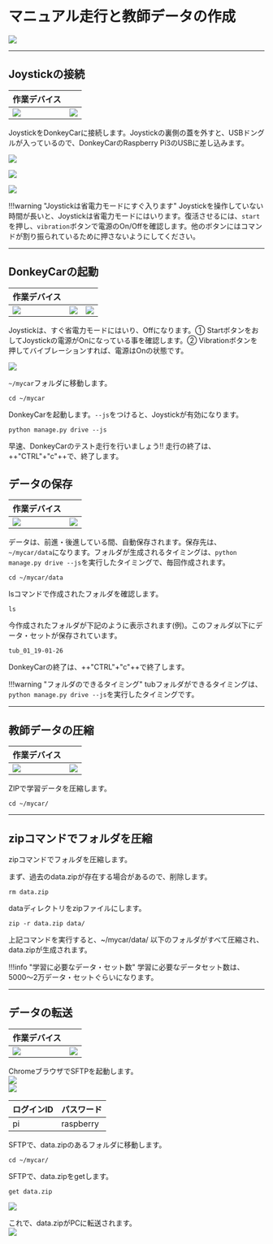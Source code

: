 # マニュアル走行と教師データの作成

![](./img/intro_run.jpg)

<hr>

## Joystickの接続

|作業デバイス||
|:--|:--|
|![](./img/icon_donkey.png)|![](./img/icon_joystick.png)|

JoystickをDonkeyCarに接続します。Joystickの裏側の蓋を外すと、USBドングルが入っているので、DonkeyCarのRaspberry Pi3のUSBに差し込みます。

![](./img/joystick001.png)

![](./img/joystick006.png)

![](./img/joystick003.png)

!!!warning "Joystickは省電力モードにすぐ入ります"
	Joystickを操作していない時間が長いと、Joystickは省電力モードにはいります。復活させるには、`start`を押し、`vibration`ボタンで電源のOn/Offを確認します。他のボタンにはコマンドが割り振られているために押さないようにしてください。

<hr>

## DonkeyCarの起動

|作業デバイス|||
|:--|:--|:--|
|![](./img/icon_pc.png)|![](./img/icon_donkey.png)|![](./img/icon_joystick.png)|

Joystickは、すぐ省電力モードにはいり、Offになります。① StartボタンをおしてJoystickの電源がOnになっている事を確認します。② Vibrationボタンを押してバイブレーションすれば、電源はOnの状態です。

![](./img/joystick005.png)


`~/mycar`フォルダに移動します。


```console
cd ~/mycar
```

DonkeyCarを起動します。`--js`をつけると、Joystickが有効になります。

```console
python manage.py drive --js
```

早速、DonkeyCarのテスト走行を行いましょう!!
走行の終了は、++"CTRL"+"c"++で、終了します。


## データの保存

|作業デバイス||
|:--|:--|
|![](./img/icon_pc.png)|![](./img/icon_donkey.png)|

データは、前進・後進している間、自動保存されます。保存先は、`~/mycar/data`になります。フォルダが生成されるタイミングは、`python manage.py drive --js`を実行したタイミングで、毎回作成されます。

```console
cd ~/mycar/data
```

lsコマンドで作成されたフォルダを確認します。

```console
ls
```

今作成されたフォルダが下記のように表示されます(例)。このフォルダ以下にデータ・セットが保存されています。

```console
tub_01_19-01-26
```

DonkeyCarの終了は、++"CTRL"+"c"++で終了します。

!!!warning "フォルダのできるタイミング"
	tubフォルダができるタイミングは、`python manage.py drive --js`を実行したタイミングです。

<hr>

## 教師データの圧縮

|作業デバイス||
|:--|:--|
|![](./img/icon_pc.png)|![](./img/icon_donkey.png)|

ZIPで学習データを圧縮します。

```console
cd ~/mycar/
```

<hr>

## zipコマンドでフォルダを圧縮

zipコマンドでフォルダを圧縮します。

まず、過去のdata.zipが存在する場合があるので、削除します。

```console
rm data.zip
```

dataディレクトリをzipファイルにします。

```console
zip -r data.zip data/ 
```

上記コマンドを実行すると、~/mycar/data/ 以下のフォルダがすべて圧縮され、data.zipが生成されます。

!!!info "学習に必要なデータ・セット数"
	学習に必要なデータセット数は、5000〜2万データ・セットぐらいになります。

<hr>

## データの転送

|作業デバイス||
|:--|:--|
|![](./img/icon_pc.png)|![](./img/icon_donkey.png)|

ChromeブラウザでSFTPを起動します。  
![](./img/sftp001.jpg)  
![](./img/sftp002.jpg)

|ログインID|パスワード|
|:--|:--|
|pi|raspberry|

SFTPで、data.zipのあるフォルダに移動します。

```console
cd ~/mycar/
```

SFTPで、data.zipをgetします。

```console
get data.zip
```
![](./img/sftp004.png)


これで、data.zipがPCに転送されます。  
![](./img/sftp003.png)

